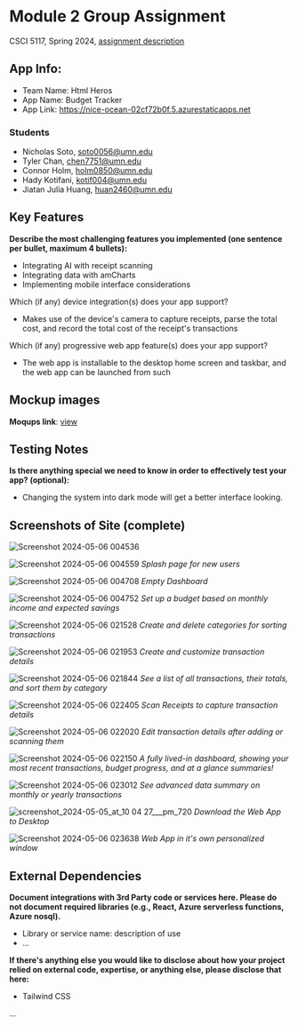 # Module 2 Group Assignment

CSCI 5117, Spring 2024, [assignment description](https://canvas.umn.edu/courses/413159/pages/project-2)

## App Info:

* Team Name: Html Heros
* App Name: Budget  Tracker
* App Link: <https://nice-ocean-02cf72b0f.5.azurestaticapps.net>

### Students

* Nicholas Soto, soto0056@umn.edu
* Tyler Chan, chen7751@umn.edu
* Connor Holm, holm0850@umn.edu
* Hady Kotifani, kotif004@umn.edu
* Jiatan Julia Huang, huan2460@umn.edu


## Key Features

**Describe the most challenging features you implemented
(one sentence per bullet, maximum 4 bullets):**

* Integrating AI with receipt scanning
* Integrating data with amCharts
* Implementing mobile interface considerations

Which (if any) device integration(s) does your app support?

* Makes use of the device's camera to capture receipts, parse the total cost, and record the total cost of the receipt's transactions

Which (if any) progressive web app feature(s) does your app support?

* The web app is installable to the desktop home screen and taskbar, and the web app can be launched from such 

## Mockup images

<!--**[Add images/photos that show your mockup](https://stackoverflow.com/questions/10189356/how-to-add-screenshot-to-readmes-in-github-repository) along with a very brief caption:**-->

**Moqups link**: [view](https://app.moqups.com/MolanEiXTv5dRkIHmLJw9Vv9nZvL2oid/view/page/ad64222d5)

<!--![](https://media.giphy.com/media/26ufnwz3wDUli7GU0/giphy.gif)-->


## Testing Notes

**Is there anything special we need to know in order to effectively test your app? (optional):**

* Changing the system into dark mode will get a better interface looking.



## Screenshots of Site (complete)

![Screenshot 2024-05-06 004536](https://github.com/csci5117s24/project-2-html-heroes-2/assets/123435208/c2ac2299-39b5-45c3-aaff-68a66d155b64)

![Screenshot 2024-05-06 004559](https://github.com/csci5117s24/project-2-html-heroes-2/assets/123435208/9908223a-4ebd-4b64-b003-c35f0d22eafa)
*Splash page for new users*


![Screenshot 2024-05-06 004708](https://github.com/csci5117s24/project-2-html-heroes-2/assets/123435208/227e901e-4565-4f57-916b-d060bb82ec7c)
*Empty Dashboard*

![Screenshot 2024-05-06 004752](https://github.com/csci5117s24/project-2-html-heroes-2/assets/123435208/15f60f21-be1f-4ef1-a2f4-11c71c8d4084)
*Set up a budget based on monthly income and expected savings*

![Screenshot 2024-05-06 021528](https://github.com/csci5117s24/project-2-html-heroes-2/assets/123435208/a905d4d2-5933-429b-9fa4-66ca5103f943)
*Create and delete categories for sorting transactions*

![Screenshot 2024-05-06 021953](https://github.com/csci5117s24/project-2-html-heroes-2/assets/123435208/9adc5d4a-e8fc-4269-9590-33fbcc413a88)
*Create and customize transaction details*

![Screenshot 2024-05-06 021844](https://github.com/csci5117s24/project-2-html-heroes-2/assets/123435208/ae02c253-4d85-4356-9abb-77eb0ab689d8)
*See a list of all transactions, their totals, and sort them by category*

![Screenshot 2024-05-06 022405](https://github.com/csci5117s24/project-2-html-heroes-2/assets/123435208/e6de4ced-5458-48d9-89eb-76fc539feeb4)
*Scan Receipts to capture transaction details*

![Screenshot 2024-05-06 022020](https://github.com/csci5117s24/project-2-html-heroes-2/assets/123435208/a92ebd06-392e-4f73-8de9-dd67f01f04a3)
*Edit transaction details after adding or scanning them*

![Screenshot 2024-05-06 022150](https://github.com/csci5117s24/project-2-html-heroes-2/assets/123435208/0355e12e-81e6-440d-876c-99e494f8f1c3)
*A fully lived-in dashboard, showing your most recent transactions, budget progress, and at a glance summaries!*

![Screenshot 2024-05-06 023012](https://github.com/csci5117s24/project-2-html-heroes-2/assets/123435208/b7b36210-ccda-4597-8185-3b33370bf378)
*See advanced data summary on monthly or yearly transactions*

![screenshot_2024-05-05_at_10 04 27___pm_720](https://github.com/csci5117s24/project-2-html-heroes-2/assets/123435208/b329cffb-8f2e-441f-a4ae-83347c270d2e)
*Download the Web App to Desktop*

![Screenshot 2024-05-06 023638](https://github.com/csci5117s24/project-2-html-heroes-2/assets/123435208/92f0e711-caa1-40d9-a6fc-5e9d4a820f7b)
*Web App in it's own personalized window*
## External Dependencies

**Document integrations with 3rd Party code or services here.
Please do not document required libraries (e.g., React, Azure serverless functions, Azure nosql).**

* Library or service name: description of use
* ...

**If there's anything else you would like to disclose about how your project
relied on external code, expertise, or anything else, please disclose that
here:**

* Tailwind CSS

...
